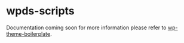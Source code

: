# wpds-scripts

Documentation coming soon for more information please refer to [wp-theme-boilerplate](https://github.com/josias-r/wp-theme-boilerplate).

